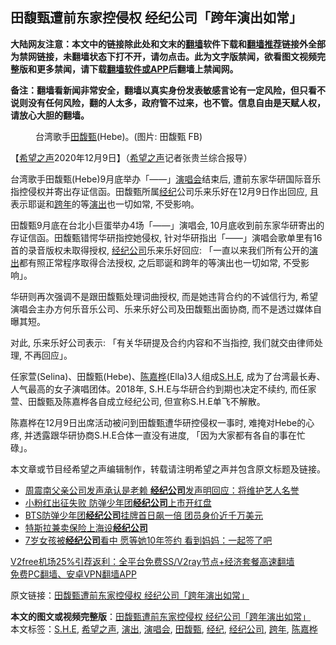  <h2>田馥甄遭前东家控侵权 经纪公司「跨年演出如常」</h2> <p class="notice"><b>大陆网友注意：本文中的链接除此处和文末的<a href="https://github.com/bannedbook/fanqiang" >翻墙</a>软件下载和<a href="https://github.com/killgcd/justmysocks/blob/master/README.md">翻墙推荐</a>链接外全部为禁网链接，未翻墙状态下打不开，请勿点击。此为文字版禁闻，欲看图文视频完整版和更多禁闻，请下载<a href="https://github.com/bannedbook/fanqiang">翻墙软件或APP</a>后翻墙上禁闻网。</p><p>备注：翻墙看新闻非常安全，翻墙以真实身份发表敏感言论有一定风险，但只看不说则没有任何风险，翻的人太多，政府管不过来，也不管。信息自由是天赋人权，请放心大胆的翻墙。</b></p>  <div class="entry"> <figure><figcaption>台湾歌手<a href="https://www.bannedbook.org/bnews/tag/%E7%94%B0%E9%A6%A5%E7%94%84/" class="st_tag internal_tag" rel="tag" title="标签 田馥甄 下的日志">田馥甄</a>(Hebe)。(图片: 田馥甄 FB)</figcaption></figure> <p>【<span class='wp_keywordlink_affiliate'><a href="https://www.soundofhope.org" title="希望之声" target="_blank">希望之声</a></span>2020年12月9日】（<a href="https://www.bannedbook.org/bnews/tag/%e5%b8%8c%e6%9c%9b%e4%b9%8b%e5%a3%b0/" class="st_tag internal_tag" rel="tag" title="标签 希望之声 下的日志">希望之声</a>记者张贵兰综合报导）</p> <p>台湾歌手田馥甄(Hebe)9月底举办「——」<a href="https://www.bannedbook.org/bnews/tag/%e6%bc%94%e5%94%b1%e4%bc%9a/" class="st_tag internal_tag" rel="tag" title="标签 演唱会 下的日志">演唱会</a>结束后, 遭前东家华研国际音乐指控侵权并寄出存证信函。田馥甄所属<a href="https://www.bannedbook.org/bnews/tag/%E7%BB%8F%E7%BA%AA/" class="st_tag internal_tag" rel="tag" title="标签 经纪 下的日志">经纪</a>公司乐来乐好在12月9日作出回应, 且表示耶诞和<a href="https://www.bannedbook.org/bnews/tag/%E8%B7%A8%E5%B9%B4/" class="st_tag internal_tag" rel="tag" title="标签 跨年 下的日志">跨年</a>的等<span class='wp_keywordlink_affiliate'><a href="https://zh-cn.shenyunperformingarts.org/" title="演出" target="_blank">演出</a></span>也一切如常, 不受影响。</p> <p></p> <p>田馥甄9月底在台北小巨蛋举办4场「——」演唱会, 10月底收到前东家华研寄出的存证信函。田馥甄错愕华研指控她侵权, 针对华研指出「——」演唱会歌单里有16首的录音版权未取得授权, <a href="https://www.bannedbook.org/bnews/tag/%E7%BB%8F%E7%BA%AA%E5%85%AC%E5%8F%B8/" class="st_tag internal_tag" rel="tag" title="标签 经纪公司 下的日志">经纪公司</a>乐来乐好回应: 「一直以来我们所有公开的<a href="https://www.bannedbook.org/bnews/tag/%E6%BC%94%E5%87%BA/" class="st_tag internal_tag" rel="tag" title="标签 演出 下的日志">演出</a>都有照正常程序取得合法授权, 之后耶诞和跨年的等演出也一切如常, 不受影响」。</p>  <p>华研则再次强调不是跟田馥甄处理词曲授权, 而是她违背合约的不诚信行为, 希望演唱会主办方何乐音乐公司、乐来乐好公司及田馥甄出面协商, 而不是透过媒体自曝其短。 </p> <p>对此, 乐来乐好公司表示: 「有关华研提及合约内容和不当指控, 我们就交由律师处理, 不再回应」。</p> <p></p> <p>任家萱(Selina)、田馥甄(Hebe)、<a href="https://www.bannedbook.org/bnews/tag/%e9%99%88%e5%98%89%e6%a1%a6/" class="st_tag internal_tag" rel="tag" title="标签 陈嘉桦 下的日志">陈嘉桦</a>(Ella)3人组成<a href="https://www.bannedbook.org/bnews/tag/s-h-e/" class="st_tag internal_tag" rel="tag" title="标签 S.H.E 下的日志">S.H.E</a>, 成为了台湾最长寿、人气最高的女子演唱团体。2018年, S.H.E与华研合约到期也决定不续约, 而任家萱、田馥甄及陈嘉桦各自成立经纪公司, 但宣称S.H.E单飞不解散。  </p>  <p></p> <p>陈嘉桦在12月9日出席活动被问到田馥甄遭华研控侵权一事时, 难掩对Hebe的心疼, 并透露跟华研协商S.H.E合体一直没有进度, 「因为大家都有各自的事在忙碌」。</p> <p>本文章或节目经希望之声编辑制作，转载请注明希望之声并包含原文标题及链接。</p> <ul class='op-related-articles' title='相关阅读'> <li><a href='https://www.bannedbook.org/bnews/yule/20201026/1420206.html' target='_blank'>周震南父亲公司发声承认是老赖 <b>经纪公司</b>发声明回应：将维护艺人名誉</a></li> <li><a href='https://www.bannedbook.org/bnews/taiwannews/20201016/1414951.html' target='_blank'>小粉红出征失败 防弹少年团<b>经纪公司</b>上市开红盘</a></li> <li><a href='https://www.bannedbook.org/bnews/cnnews/20201016/1414628.html' target='_blank'>BTS防弹少年团<b>经纪公司</b>挂牌首日飙一倍 团员身价近千万美元</a></li> <li><a href='https://www.bannedbook.org/bnews/baitai/20200813/1379714.html' target='_blank'>特斯拉兼卖保险上海设<b>经纪公司</b></a></li> <li><a href='https://www.bannedbook.org/bnews/yule/20200416/1313252.html' target='_blank'>7岁女孩被<b>经纪公司</b>看中 愿等她10年签约 看到妈妈：一起签了吧</a></li> </ul> <p class="texttj"> <a href="https://github.com/bannedbook/fanqiang/wiki/V2ray%E6%9C%BA%E5%9C%BA" target="_blank">V2free机场25%引荐返利：全平台免费SS/V2ray节点+经济套餐高速翻墙</a><br/> <a href="https://github.com/bannedbook/fanqiang/wiki/%E7%A6%81%E9%97%BB%E7%BD%91%E5%AE%89%E5%8D%93%E7%BF%BB%E5%A2%99%E6%96%B0%E9%97%BBAPP" target="_blank">免费PC翻墙、安卓VPN翻墙APP</a></p><p>原文链接：<a class="src_link"  href="https://www.soundofhope.org/post/452029" target="_blank">田馥甄遭前东家控侵权 经纪公司「跨年演出如常」</a></p> <a name='sharetosocial'></a>       <div><b>本文的图文或视频完整版</b>：<a href='https://www.bannedbook.org/bnews/comments/20201210/1445071.html'>田馥甄遭前东家控侵权 经纪公司「跨年演出如常」</a></div>  </div><!--END ENTRY--> <div class="postfooter"> <div>本文标签：<a href="https://www.bannedbook.org/bnews/tag/s-h-e/" rel="tag">S.H.E</a>, <a href="https://www.bannedbook.org/bnews/tag/%e5%b8%8c%e6%9c%9b%e4%b9%8b%e5%a3%b0/" rel="tag">希望之声</a>, <a href="https://www.bannedbook.org/bnews/tag/%E6%BC%94%E5%87%BA/" rel="tag">演出</a>, <a href="https://www.bannedbook.org/bnews/tag/%e6%bc%94%e5%94%b1%e4%bc%9a/" rel="tag">演唱会</a>, <a href="https://www.bannedbook.org/bnews/tag/%E7%94%B0%E9%A6%A5%E7%94%84/" rel="tag">田馥甄</a>, <a href="https://www.bannedbook.org/bnews/tag/%E7%BB%8F%E7%BA%AA/" rel="tag">经纪</a>, <a href="https://www.bannedbook.org/bnews/tag/%E7%BB%8F%E7%BA%AA%E5%85%AC%E5%8F%B8/" rel="tag">经纪公司</a>, <a href="https://www.bannedbook.org/bnews/tag/%E8%B7%A8%E5%B9%B4/" rel="tag">跨年</a>, <a href="https://www.bannedbook.org/bnews/tag/%e9%99%88%e5%98%89%e6%a1%a6/" rel="tag">陈嘉桦</a></div>  </div><!--END POSTFOOTER--> 